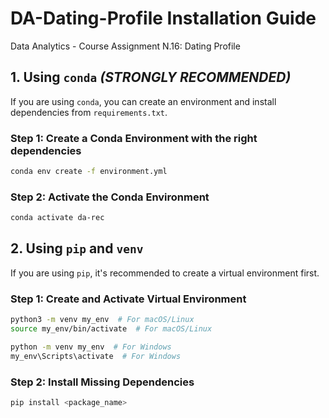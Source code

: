 # DA-Dating-Profile Installation Guide
Data Analytics - Course Assignment N.16: Dating Profile


## 1. Using `conda` *(STRONGLY RECOMMENDED)*

If you are using `conda`, you can create an environment and install dependencies from `requirements.txt`.

### **Step 1: Create a Conda Environment with the right dependencies**
```sh
conda env create -f environment.yml
```

### **Step 2: Activate the Conda Environment**
```sh
conda activate da-rec
```

## 2. Using `pip` and `venv`

If you are using `pip`, it's recommended to create a virtual environment first.

### **Step 1: Create and Activate Virtual Environment**

```sh
python3 -m venv my_env  # For macOS/Linux
source my_env/bin/activate  # For macOS/Linux

python -m venv my_env  # For Windows
my_env\Scripts\activate  # For Windows
```

### **Step 2: Install Missing Dependencies**
```sh
pip install <package_name>
```